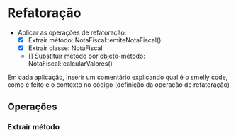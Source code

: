 # Refatoração

- Aplicar as operações de refatoração:
    - [x] Extrair método: NotaFiscal::emiteNotaFiscal()
    - [x] Extrair classe: NotaFiscal
    - [] Substituir método por objeto-método: NotaFiscal::calcularValores()

Em cada aplicação, inserir um comentário explicando qual é o smelly code, como é feito e o contexto no código (definição
da operação de refatoração)

## Operações

### Extrair método 


